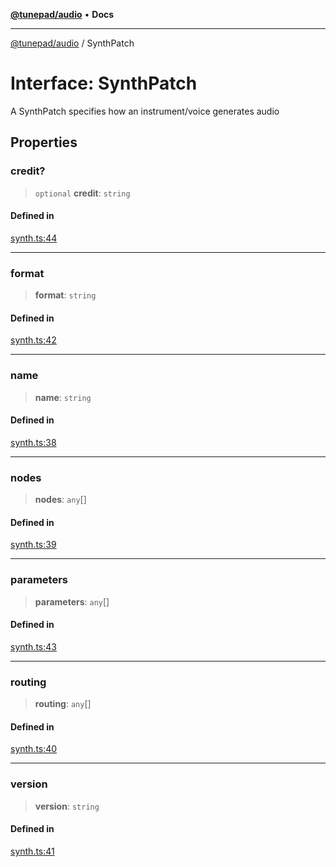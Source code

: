 [**@tunepad/audio**](../README.md) • **Docs**

***

[@tunepad/audio](../globals.md) / SynthPatch

# Interface: SynthPatch

A SynthPatch specifies how an instrument/voice generates audio

## Properties

### credit?

> `optional` **credit**: `string`

#### Defined in

[synth.ts:44](https://github.com/TIDAL-Lab/tunepad_audio/blob/9451562ae9f07b7b952ae7340ca3f4d9b8cd1a4e/src/synth.ts#L44)

***

### format

> **format**: `string`

#### Defined in

[synth.ts:42](https://github.com/TIDAL-Lab/tunepad_audio/blob/9451562ae9f07b7b952ae7340ca3f4d9b8cd1a4e/src/synth.ts#L42)

***

### name

> **name**: `string`

#### Defined in

[synth.ts:38](https://github.com/TIDAL-Lab/tunepad_audio/blob/9451562ae9f07b7b952ae7340ca3f4d9b8cd1a4e/src/synth.ts#L38)

***

### nodes

> **nodes**: `any`[]

#### Defined in

[synth.ts:39](https://github.com/TIDAL-Lab/tunepad_audio/blob/9451562ae9f07b7b952ae7340ca3f4d9b8cd1a4e/src/synth.ts#L39)

***

### parameters

> **parameters**: `any`[]

#### Defined in

[synth.ts:43](https://github.com/TIDAL-Lab/tunepad_audio/blob/9451562ae9f07b7b952ae7340ca3f4d9b8cd1a4e/src/synth.ts#L43)

***

### routing

> **routing**: `any`[]

#### Defined in

[synth.ts:40](https://github.com/TIDAL-Lab/tunepad_audio/blob/9451562ae9f07b7b952ae7340ca3f4d9b8cd1a4e/src/synth.ts#L40)

***

### version

> **version**: `string`

#### Defined in

[synth.ts:41](https://github.com/TIDAL-Lab/tunepad_audio/blob/9451562ae9f07b7b952ae7340ca3f4d9b8cd1a4e/src/synth.ts#L41)
